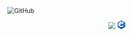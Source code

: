  ![GitHub](https://img.shields.io/github/license/LeandrodSouza/C_PlusPlus)
 
 <p align="center"><img src="http://img.shields.io/static/v1?label=STATUS&message=Learning%20Ever&color=GREEN&style=for-the-badge"/>
 <img src="ISO_C++_Logo.svg" width="4%"/></p>

 